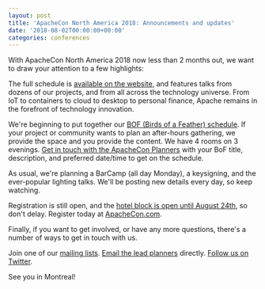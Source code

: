 ```yaml
---
layout: post
title: 'ApacheCon North America 2018: Announcements and updates'
date: '2018-08-02T00:00:00+00:00'
categories: conferences
---
```

<p>With ApacheCon North America 2018 now less than 2 months out, we want to draw your attention to a few highlights:</p> 
  <p>The full schedule is <a href="http://apachecon.com/acna18/schedule.html">available on the website</a>, and features talks from dozens of our projects, and from all across the technology universe. From IoT to containers to cloud to desktop to personal finance, Apache remains in the forefront of technology innovation.</p> 
  <p>We're beginning to put together our <a href="http://apachecon.com/acna18/bof.html">BOF (Birds of a Feather) schedule</a>. If your project or community wants to plan an after-hours gathering, we provide the space and you provide the content. We have 4 rooms on 3 evenings. <a href="mailto:help@apachecon.com">Get in touch with the ApacheCon Planners</a> with your BoF title, description, and preferred date/time to get on the schedule.</p> 
  <p>As usual, we're planning a BarCamp (all day Monday), a keysigning, and the ever-popular lighting talks. We'll be posting new details every day, so keep watching.</p>
  <p>Registration is still open, and the <a href="http://apachecon.com/acna18/location.html">hotel block is open until August 24th</a>, so don't delay. Register today at <a href="http://apachecon.com/acna18/">ApacheCon.com</a>.<br /></p>
  <p>Finally, if you want to get involved, or have any more questions, there's a number of ways to get in touch with us.</p>
  <p>Join one of our <a href="http://events.apache.org/involved/mailing-lists.html">mailing lists</a>. <a href="mailto:help@apachecon.com">Email the lead planners</a> directly. <a href="http://twitter.com/apachecon">Follow us on Twitter</a>.&nbsp;</p>
  <p>See you in Montreal!&nbsp;</p>
